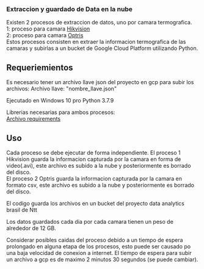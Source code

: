 ### Extraccion y guardado de Data en la nube

Existen 2 procesos de extraccion de datos, uno por camara termografica.  
1: proceso para camara [Hikvision](https://github.com/KevinValenciaM/Enami/blob/main/Extraer%20data%20termografica/hikvi_2_gcp_remove.py)  
2: proceso para camara [Optris](https://github.com/KevinValenciaM/Enami/blob/main/Extraer%20data%20termografica/obtiene_termal_value_gcp_2.py)  
Estos procesos consisten en extraer la informacion termografica de las camaras y subirlas a un bucket de Google Cloud Platform utilizando Python.

## Requeriemientos

Es necesario tener un archivo llave json del proyecto en gcp para subir los archivos: 
Archivo llave: "nombre_llave.json"

Ejecutado en Windows 10 pro
Python 3.7.9

Librerias necesarias para ambos procesos:  
[Archivo requirements](https://github.com/KevinValenciaM/Enami/blob/main/Extraer%20data%20termografica/requirements.txt)

## Uso

Cada proceso se debe ejecutar de forma independiente.
El proceso 1 Hikvision guarda la informacion capturada por la camara en forma de video(.avi), este archivo es subido a la nube y posteriormente es borrado del disco.  
El proceso 2 Optris guarda la informacion capturada por la camara en formato csv, este archivo es subido a la nube y posteriormente es borrado del disco.

El codigo guarda los archivos en un bucket del proyecto data analytics brasil de Ntt

Los datos guardados cada dia por cada camara tienen un peso de alrededor de 12 GB.

Considerar posibles caidas del proceso debido a un tiempo de espera prolongado en alguna etapa de los procesos, esto puede ser causado po una baja velocidad de conexion a  internet. El tiempo de espera para subir un archivo a gcp es de maximo 2 minutos 30 segundos (se puede cambiar).
